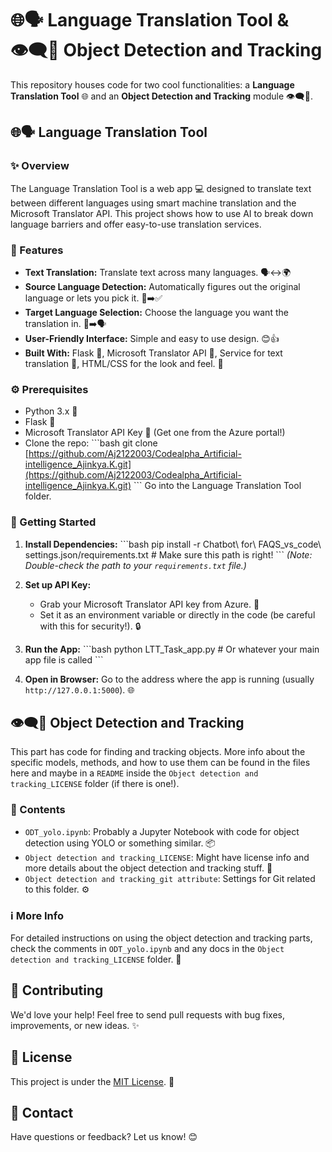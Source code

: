 # 🌐🗣️ Language Translation Tool & 👁️‍🗨️🚗 Object Detection and Tracking

This repository houses code for two cool functionalities: a **Language Translation Tool** 🌐 and an **Object Detection and Tracking** module 👁️‍🗨️🚗.

## 🌐🗣️ Language Translation Tool

### ✨ Overview

The Language Translation Tool is a web app 💻 designed to translate text between different languages using smart machine translation and the Microsoft Translator API. This project shows how to use AI to break down language barriers and offer easy-to-use translation services.

### 🚀 Features

* **Text Translation:** Translate text across many languages. 🗣️↔️🌍
* **Source Language Detection:** Automatically figures out the original language or lets you pick it. 🤔➡️✅
* **Target Language Selection:** Choose the language you want the translation in. 🎯➡️🗣️
* **User-Friendly Interface:** Simple and easy to use design. 😊👍
* **Built With:** Flask 🐍, Microsoft Translator API 🔑, Service for text translation 📝, HTML/CSS for the look and feel. 🎨

### ⚙️ Prerequisites

* Python 3.x 🐍
* Flask 🧪
* Microsoft Translator API Key 🔑 (Get one from the Azure portal!)
* Clone the repo:
    \`\`\`bash
    git clone [https://github.com/Aj2122003/Codealpha_Artificial-intelligence_Ajinkya.K.git](https://github.com/Aj2122003/Codealpha_Artificial-intelligence_Ajinkya.K.git)
    \`\`\`
    Go into the Language Translation Tool folder.

### 🚀 Getting Started

1.  **Install Dependencies:**
    \`\`\`bash
    pip install -r Chatbot\ for\ FAQS_vs_code\ settings.json/requirements.txt  # Make sure this path is right!
    \`\`\`
    *(Note: Double-check the path to your `requirements.txt` file.)*

2.  **Set up API Key:**
    * Grab your Microsoft Translator API key from Azure. 🔑
    * Set it as an environment variable or directly in the code (be careful with this for security!). 🔒

3.  **Run the App:**
    \`\`\`bash
    python LTT_Task_app.py # Or whatever your main app file is called
    \`\`\`

4.  **Open in Browser:** Go to the address where the app is running (usually `http://127.0.0.1:5000`). 🌐

## 👁️‍🗨️🚗 Object Detection and Tracking

This part has code for finding and tracking objects. More info about the specific models, methods, and how to use them can be found in the files here and maybe in a `README` inside the `Object detection and tracking_LICENSE` folder (if there is one!).

### 📂 Contents

* `ODT_yolo.ipynb`: Probably a Jupyter Notebook with code for object detection using YOLO or something similar. 📦
* `Object detection and tracking_LICENSE`: Might have license info and more details about the object detection and tracking stuff. 📜
* `Object detection and tracking_git attribute`: Settings for Git related to this folder. ⚙️

### ℹ️ More Info

For detailed instructions on using the object detection and tracking parts, check the comments in `ODT_yolo.ipynb` and any docs in the `Object detection and tracking_LICENSE` folder. 📖

## 🤝 Contributing

We'd love your help! Feel free to send pull requests with bug fixes, improvements, or new ideas. ✨

## 📄 License

This project is under the [MIT License](LICENSE). 📝

## 📧 Contact

Have questions or feedback? Let us know! 😊
